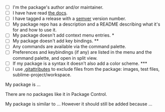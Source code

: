 <!--
The manual review may take several days or weeks,
depending on the reviewer's availability and workload.
Patience padawan!

You can request a review from @packagecontrol-bot.
Please ensure the reviews pass and follow any instructions.

Please provide some information via this checklist,
feel free to remove what't not applicable.
-->

- [ ] I'm the package's author and/or maintainer.
- [ ] I have have read [the docs][1].
- [ ] I have tagged a release with a [semver][2] version number.
- [ ] My package repo has a description and a README describing what it's for and how to use it.
- [ ] My package doesn't add context menu entries. *
- [ ] My package doesn't add key bindings. **
- [ ] Any commands are available via the command palette.
- [ ] Preferences and keybindings (if any) are listed in the menu and the command palette, and open in split view.
- [ ] If my package is a syntax it doesn't also add a color scheme. ***
- [ ] I use [.gitattributes][3] to exclude files from the package: images, test files, sublime-project/workspace.

My package is ...

There are no packages like it in Package Control.
<!-- OR -->
My package is similar to ... However it should still be added because ...


<!-- 
*)   Unless it definitely really needs them,
     they apply to the cursor's context
     and their visibility is conditional.
     Space in this menu is limited!
**)  There aren't enough keys for all packages,
     you'd risk overriding those of other packages.
     You can put commented out suggestions in a keymap file, 
     and/or explain how to create bindings in your README.
***) We have hundreds of color schemes,
     and plenty of scopes to make any syntax work. 

For bonus points also considered how the review guidelines apply to your package:
https://github.com/wbond/package_control_channel/wiki#reviewing-a-package-addition

For updates to existing packages:
If your package isn't using tag based releases,
please switch to tags now.
 -->

[1]: https://packagecontrol.io/docs/submitting_a_package
[2]: https://semver.org
[3]: https://www.git-scm.com/docs/gitattributes#_export_ignore
